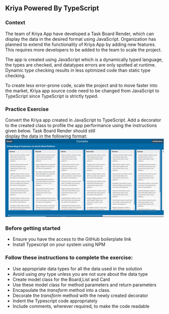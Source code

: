 ## Kriya Powered By TypeScript

### Context

The team of Kriya App have developed a Task Board Render, which can display the data in the desired format using JavaScript. Organization has planned to extend the functionality of Kriya App by adding new features. This requires more developers to be added to the team to scale the project. ​

The app is created using JavaScript which is a dynamically typed language, the types are checked, and datatypes errors are only spotted at runtime. Dynamic type checking results in less optimized code than static type checking.​

​To create less error-prone code, scale the project and to move faster into the market, Kriya app source code need to be changed from JavaScript to TypeScript since TypeScript is strictly typed.

### Practice Exercise
 
Convert the Kriya app created in JavaScript to TypeScript. ​​Add a decorator to the created class to profile the app performance using the instructions given below. Task Board Render should still display the data in the following format:
![](images/kriya-task-board.png)

### Before getting started

- Ensure you have the access to the GitHub boilerplate link​
- Install Typescript on your system using NPM

### Follow these instructions to complete the exercise:

- Use appropriate data types for all the data used in the solution​
- Avoid using *any* type unless you are not sure about the data type
- Create model class for the Board,List and Card
- Use these model class for method parameters and return parameters 
- Encapsulate the *transform* method into a class.
- Decorate the *transform* method with the newly created decorator​
- Indent the Typescript code appropriately​
- Include comments, wherever required, to make the code readable
